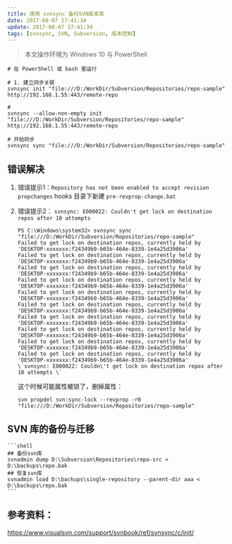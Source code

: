 ```yaml
---
title: 使用 svnsync 备份SVN版本库
date: 2017-08-07 17:41:34
update: 2017-08-07 17:41:34
tags: [svnsync, SVN, Subversion, 版本控制]
---
```


> 本文操作环境为 Windows 10 与 PowerShell


```shell
# 在 PowerShell 或 bash 里运行

# 1. 建立同步关联
svnsync init "file:///D:/WorkDir/Subversion/Repositories/repo-sample" http://192.168.1.55:443/remote-repo

#
svnsync --allow-non-empty init  "file:///D:/WorkDir/Subversion/Repositories/repo-sample"  http://192.168.1.55:443/remote-repo

# 开始同步
svnsync sync "file:///D:/WorkDir/Subversion/Repositories/repo-sample"
```

## 错误解决
1. 错误提示1：`Repository has not been enabled to accept revision propchanges`
hooks 目录下新建 `pre-revprop-change.bat`

2. 错误提示2： `svnsync: E000022: Couldn't get lock on destination repos after 10 attempts`

    ```shell
    PS C:\Windows\system32> svnsync sync "file:///D:/WorkDir/Subversion/Repositories/repo-sample"
    Failed to get lock on destination repos, currently held by 'DESKTOP-xxxxxxx:f24349b9-b65b-464e-8339-1e4a25d3906a'
    Failed to get lock on destination repos, currently held by 'DESKTOP-xxxxxxx:f24349b9-b65b-464e-8339-1e4a25d3906a'
    Failed to get lock on destination repos, currently held by 'DESKTOP-xxxxxxx:f24349b9-b65b-464e-8339-1e4a25d3906a'
    Failed to get lock on destination repos, currently held by 'DESKTOP-xxxxxxx:f24349b9-b65b-464e-8339-1e4a25d3906a'
    Failed to get lock on destination repos, currently held by 'DESKTOP-xxxxxxx:f24349b9-b65b-464e-8339-1e4a25d3906a'
    Failed to get lock on destination repos, currently held by 'DESKTOP-xxxxxxx:f24349b9-b65b-464e-8339-1e4a25d3906a'
    Failed to get lock on destination repos, currently held by 'DESKTOP-xxxxxxx:f24349b9-b65b-464e-8339-1e4a25d3906a'
    Failed to get lock on destination repos, currently held by 'DESKTOP-xxxxxxx:f24349b9-b65b-464e-8339-1e4a25d3906a'
    Failed to get lock on destination repos, currently held by 'DESKTOP-xxxxxxx:f24349b9-b65b-464e-8339-1e4a25d3906a'
    Failed to get lock on destination repos, currently held by 'DESKTOP-xxxxxxx:f24349b9-b65b-464e-8339-1e4a25d3906a'
    \`svnsync: E000022: Couldn\'t get lock on destination repos after 10 attempts \`
    ```

    这个时候可能属性被锁了，删掉属性：

    ```shell
    svn propdel svn:sync-lock --revprop -r0 "file:///D:/WorkDir/Subversion/Repositories/repo-sample"
    ```

## SVN 库的备份与迁移
    ```shell
    ## 备份svn库
    svnadmin dump D:\Subversion\Repositories\repo-src > D:\backups\repo.bak
    ## 恢复svn库
    svnadmin load D:\backups\single-repository --parent-dir aaa < D:\backups\repo.bak
    ```

## 参考资料：
https://www.visualsvn.com/support/svnbook/ref/svnsync/c/init/
